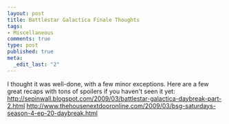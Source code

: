 ```yaml
--- 
layout: post
title: Battlestar Galactica Finale Thoughts
tags: 
- Miscellaneous
comments: true
type: post
published: true
meta: 
  _edit_last: "2"
---
```

I thought it was well-done, with a few minor exceptions. Here are a few great recaps with tons of spoilers if you haven't seen it yet:
<a href="http://sepinwall.blogspot.com/2009/03/battlestar-galactica-daybreak-part-2.html">http://sepinwall.blogspot.com/2009/03/battlestar-galactica-daybreak-part-2.html</a>
<a href="http://www.thehousenextdooronline.com/2009/03/bsg-saturdays-season-4-ep-20-daybreak.html">http://www.thehousenextdooronline.com/2009/03/bsg-saturdays-season-4-ep-20-daybreak.html</a>
